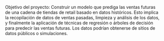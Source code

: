 Objetivo del proyecto:
Construir un modelo que prediga las ventas futuras de una cadena de tiendas de retail
basado en datos históricos. Esto implica la recopilación de datos de ventas pasadas,
limpieza y análisis de los datos, y finalmente la aplicación de técnicas de regresión o
árboles de decisión para predecir las ventas futuras. Los datos podrían obtenerse de sitios
de datos públicos o simulaciones.

